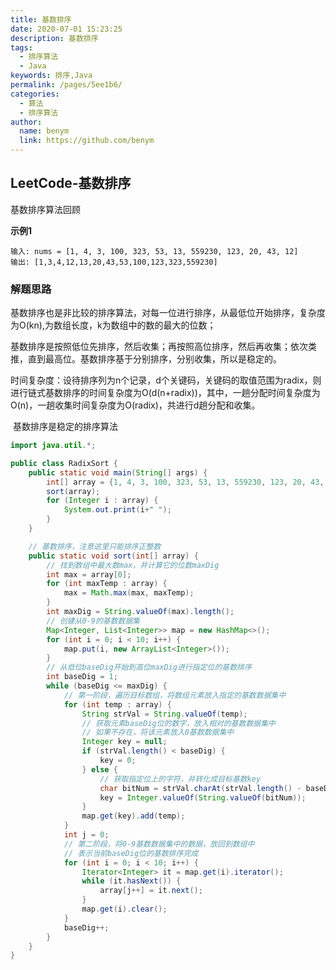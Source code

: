 ```yaml
---
title: 基数排序
date: 2020-07-01 15:23:25
description: 基数排序
tags: 
  - 排序算法
  - Java
keywords: 排序,Java
permalink: /pages/5ee1b6/
categories: 
  - 算法
  - 排序算法
author: 
  name: benym
  link: https://github.com/benym
---
```


## LeetCode-基数排序

基数排序算法回顾

 <!--more-->

**示例1**

```
输入: nums = [1, 4, 3, 100, 323, 53, 13, 559230, 123, 20, 43, 12]
输出: [1,3,4,12,13,20,43,53,100,123,323,559230]
```

### 解题思路

​        基数排序也是非比较的排序算法，对每一位进行排序，从最低位开始排序，复杂度为O(kn),为数组长度，k为数组中的数的最大的位数；

​        基数排序是按照低位先排序，然后收集；再按照高位排序，然后再收集；依次类推，直到最高位。基数排序基于分别排序，分别收集，所以是稳定的。

​        时间复杂度：设待排序列为n个记录，d个关键码，关键码的取值范围为radix，则进行链式基数排序的时间复杂度为O(d(n+radix))，其中，一趟分配时间复杂度为O(n)，一趟收集时间复杂度为O(radix)，共进行d趟分配和收集。

​        基数排序是稳定的排序算法

```java
import java.util.*;

public class RadixSort {
    public static void main(String[] args) {
        int[] array = {1, 4, 3, 100, 323, 53, 13, 559230, 123, 20, 43, 12};
        sort(array);
        for (Integer i : array) {
            System.out.print(i+" ");
        }
    }

    // 基数排序，注意这里只能排序正整数
    public static void sort(int[] array) {
        // 找到数组中最大数max，并计算它的位数maxDig
        int max = array[0];
        for (int maxTemp : array) {
            max = Math.max(max, maxTemp);
        }
        int maxDig = String.valueOf(max).length();
        // 创建从0-9的基数数据集
        Map<Integer, List<Integer>> map = new HashMap<>();
        for (int i = 0; i < 10; i++) {
            map.put(i, new ArrayList<Integer>());
        }
        // 从低位baseDig开始到高位maxDig进行指定位的基数排序
        int baseDig = 1;
        while (baseDig <= maxDig) {
            // 第一阶段，遍历目标数组，将数组元素放入指定的基数数据集中
            for (int temp : array) {
                String strVal = String.valueOf(temp);
                // 获取元素baseDig位的数字，放入相对的基数数据集中
                // 如果不存在，将该元素放入0基数数据集中
                Integer key = null;
                if (strVal.length() < baseDig) {
                    key = 0;
                } else {
                    // 获取指定位上的字符，并转化成目标基数key
                    char bitNum = strVal.charAt(strVal.length() - baseDig);
                    key = Integer.valueOf(String.valueOf(bitNum));
                }
                map.get(key).add(temp);
            }
            int j = 0;
            // 第二阶段，将0-9基数数据集中的数据，放回到数组中
            // 表示当前baseDig位的基数排序完成
            for (int i = 0; i < 10; i++) {
                Iterator<Integer> it = map.get(i).iterator();
                while (it.hasNext()) {
                    array[j++] = it.next();
                }
                map.get(i).clear();
            }
            baseDig++;
        }
    }
}
```

